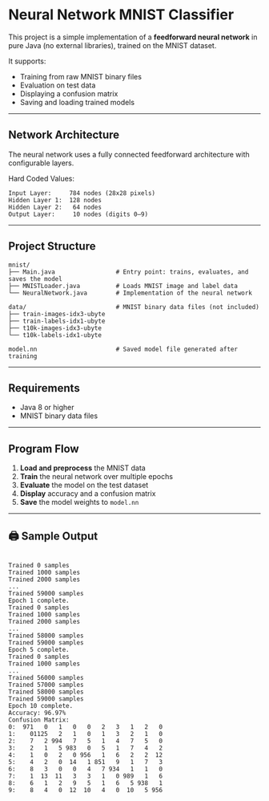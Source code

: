 # Neural Network MNIST Classifier

This project is a simple implementation of a **feedforward neural network** in pure Java (no external libraries), trained on the MNIST dataset.

It supports:

* Training from raw MNIST binary files
* Evaluation on test data
* Displaying a confusion matrix
* Saving and loading trained models

---

## Network Architecture

The neural network uses a fully connected feedforward architecture with configurable layers.

Hard Coded Values:
```
Input Layer:     784 nodes (28x28 pixels)  
Hidden Layer 1:  128 nodes  
Hidden Layer 2:   64 nodes  
Output Layer:     10 nodes (digits 0–9)
```

---

## Project Structure

```
mnist/
├── Main.java                 # Entry point: trains, evaluates, and saves the model  
├── MNISTLoader.java          # Loads MNIST image and label data  
└── NeuralNetwork.java        # Implementation of the neural network

data/                         # MNIST binary data files (not included)
├── train-images-idx3-ubyte 
├── train-labels-idx1-ubyte
├── t10k-images-idx3-ubyte
└── t10k-labels-idx1-ubyte

model.nn                      # Saved model file generated after training
```
---

## Requirements
* Java 8 or higher
* MNIST binary data files

---

## Program Flow
1. **Load and preprocess** the MNIST data
2. **Train** the neural network over multiple epochs
3. **Evaluate** the model on the test dataset
4. **Display** accuracy and a confusion matrix
5. **Save** the model weights to `model.nn`

---

## 🖨️ Sample Output

```

Trained 0 samples
Trained 1000 samples
Trained 2000 samples
...
Trained 59000 samples
Epoch 1 complete.
Trained 0 samples
Trained 1000 samples
Trained 2000 samples
...
Trained 58000 samples
Trained 59000 samples
Epoch 5 complete.
Trained 0 samples
Trained 1000 samples
...
Trained 56000 samples
Trained 57000 samples
Trained 58000 samples
Trained 59000 samples
Epoch 10 complete.
Accuracy: 96.97%
Confusion Matrix:
0:  971   0   1   0   0   2   3   1   2   0
1:    01125   2   1   0   1   3   2   1   0
2:    7   2 994   7   5   1   4   7   5   0
3:    2   1   5 983   0   5   1   7   4   2
4:    1   0   2   0 956   1   6   2   2  12
5:    4   2   0  14   1 851   9   1   7   3
6:    8   3   0   0   4   7 934   1   1   0
7:    1  13  11   3   3   1   0 989   1   6
8:    6   1   2   9   5   1   6   5 938   1
9:    8   4   0  12  10   4   0  10   5 956
```